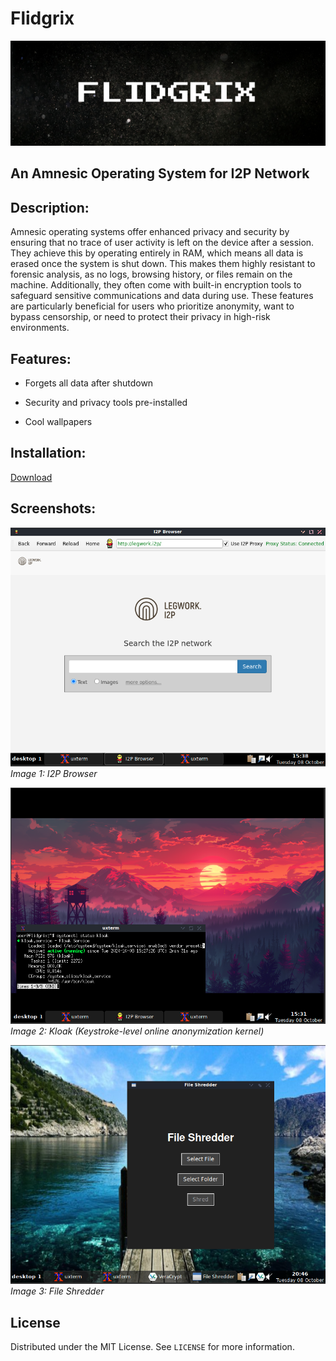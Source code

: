 # Flidgrix

<img src="banner.png" width="1200">

## An Amnesic Operating System for I2P Network

<!-- DESCRIPTION -->
## Description:

Amnesic operating systems offer enhanced privacy and security by ensuring that no trace of user activity is left on the device after a session. They achieve this by operating entirely in RAM, which means all data is erased once the system is shut down. This makes them highly resistant to forensic analysis, as no logs, browsing history, or files remain on the machine. Additionally, they often come with built-in encryption tools to safeguard sensitive communications and data during use. These features are particularly beneficial for users who prioritize anonymity, want to bypass censorship, or need to protect their privacy in high-risk environments.

<!-- FEATURES -->
## Features:

- Forgets all data after shutdown

- Security and privacy tools pre-installed

- Cool wallpapers

<!-- INSTALLATION -->
## Installation:

[Download](https://github.com/umutcamliyurt/Flidgrix/releases)

<!-- SCREENSHOTS -->
## Screenshots:

![screenshot](image.png)
*Image 1: I2P Browser*

![screenshot](image2.png)
*Image 2: Kloak (Keystroke-level online anonymization kernel)*

![screenshot](image3.png)
*Image 3: File Shredder*

<!-- LICENSE -->
## License

Distributed under the MIT License. See `LICENSE` for more information.
